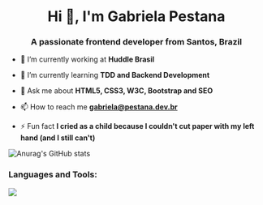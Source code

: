 <h1 align="center">Hi 👋, I'm Gabriela Pestana</h1>
<h3 align="center">A passionate frontend developer from Santos, Brazil</h3>

- 🔭 I’m currently working at **Huddle Brasil**

- 🌱 I’m currently learning **TDD and Backend Development**

<!--- 👯 I’m looking to collaborate on **soon**

- 🤝 I’m looking for help with **soon**

- 👨‍💻 All of my projects are available at [soon](soon)

- 📝 I regularly write articles on [soon](soon)-->

- 💬 Ask me about **HTML5, CSS3, W3C, Bootstrap and SEO**

- 📫 How to reach me **gabriela@pestana.dev.br**

 <!--- 📄 Know about my experiences[soon](soon)-->

- ⚡ Fun fact **I cried as a child because I couldn't cut paper with my left hand (and I still can't)**

<!--<h3 align="left">Connect with me:</h3>
<p align="left">
</p>-->

![Anurag's GitHub stats](https://github-readme-stats.vercel.app/api?username=pestana-dev&show_icons=true&bg_color=00000000)
    
<h3 align="left">Languages and Tools:</h3>
<p>
  <a href="https://skillicons.dev">
    <img src="https://skillicons.dev/icons?i=git,javascript,typescript,nodejs,vuejs,react,nextjs,styledcomponents,ubuntu" />
  </a>
</p>


<!--
**GabrielaSAP/GabrielaSAP** is a ✨ _special_ ✨ repository because its `README.md` (this file) appears on your GitHub profile.

Here are some ideas to get you started:

- 🔭 I’m currently working on ...
- 🌱 I’m currently learning ...
- 👯 I’m looking to collaborate on ...
- 🤔 I’m looking for help with ...
- 💬 Ask me about ...
- 📫 How to reach me: ...
- 😄 Pronouns: ...
- ⚡ Fun fact: ...
-->
